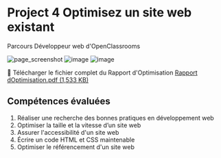 # Project 4 Optimisez un site web existant
Parcours Développeur web d'OpenClassrooms

![page_screenshot](https://user-images.githubusercontent.com/37021876/152555483-ff28ca4d-5d83-40f6-ab94-5d8a2fd8b098.PNG)
![image](https://user-images.githubusercontent.com/37021876/145800939-5d697ddc-16a8-4b2b-99ee-228e6f692f23.png)
![image](https://user-images.githubusercontent.com/37021876/145800844-0175a9e6-7462-460c-a08c-115e197c9b73.png)


:rocket: Télécharger le fichier complet du Rapport d'Optimisation
[Rapport dOptimisation.pdf (1,533 KB)](https://github.com/diellatseng/ChingYaoTseng_4_20042021/files/7703118/Rapport.dOptimisation.pdf)

## Compétences évaluées
1. Réaliser une recherche des bonnes pratiques en développement web
1. Optimiser la taille et la vitesse d’un site web
1. Assurer l'accessibilité d'un site web
1. Écrire un code HTML et CSS maintenable
1. Optimiser le référencement d'un site web
